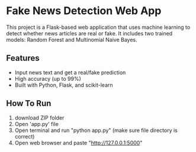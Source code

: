 
# Fake News Detection Web App

This project is a Flask-based web application that uses machine learning to detect whether news articles are real or fake. It includes two trained models: Random Forest and Multinomial Naive Bayes.

## Features

- Input news text and get a real/fake prediction
- High accuracy (up to 99%)
- Built with Python, Flask, and scikit-learn

## How To Run

1. download ZIP folder
2. Open 'app.py' file
3. Open terminal and run "python app.py" (make sure file directory is correct)
4. Open web browser and paste "http://127.0.0.1:5000" 
